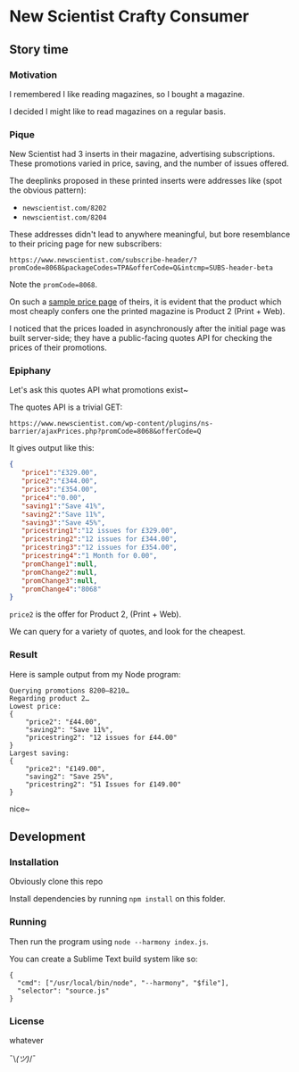 # New Scientist Crafty Consumer
## Story time
### Motivation
I remembered I like reading magazines, so I bought a magazine.

I decided I might like to read magazines on a regular basis.

### Pique
New Scientist had 3 inserts in their magazine, advertising subscriptions. These promotions varied in price, saving, and the number of issues offered.

The deeplinks proposed in these printed inserts were addresses like (spot the obvious pattern):

- `newscientist.com/8202`
- `newscientist.com/8204`

These addresses didn't lead to anywhere meaningful, but bore resemblance to their pricing page for new subscribers:

`https://www.newscientist.com/subscribe-header/?promCode=8068&packageCodes=TPA&offerCode=Q&intcmp=SUBS-header-beta`

Note the `promCode=8068`.

On such a [sample price page](https://www.newscientist.com/subscribe-header/?promCode=8200&packageCodes=TPA&offerCode=Q&intcmp=SUBS-header-beta) of theirs, it is evident that the product which most cheaply confers one the printed magazine is Product 2 (Print + Web).

I noticed that the prices loaded in asynchronously after the initial page was built server-side; 
they have a public-facing quotes API for checking the prices of their promotions.

### Epiphany

Let's ask this quotes API what promotions exist~

The quotes API is a trivial GET:

`https://www.newscientist.com/wp-content/plugins/ns-barrier/ajaxPrices.php?promCode=8068&offerCode=Q`

It gives output like this:

```json
{
   "price1":"£329.00",
   "price2":"£344.00",
   "price3":"£354.00",
   "price4":"0.00",
   "saving1":"Save 41%",
   "saving2":"Save 11%",
   "saving3":"Save 45%",
   "pricestring1":"12 issues for £329.00",
   "pricestring2":"12 issues for £344.00",
   "pricestring3":"12 issues for £354.00",
   "pricestring4":"1 Month for 0.00",
   "promChange1":null,
   "promChange2":null,
   "promChange3":null,
   "promChange4":"8068"
}
```

`price2` is the offer for Product 2, (Print + Web).

We can query for a variety of quotes, and look for the cheapest.

### Result

Here is sample output from my Node program:

```
Querying promotions 8200–8210…
Regarding product 2…
Lowest price:
{
	"price2": "£44.00",
	"saving2": "Save 11%",
	"pricestring2": "12 issues for £44.00"
}
Largest saving:
{
	"price2": "£149.00",
	"saving2": "Save 25%",
	"pricestring2": "51 Issues for £149.00"
}
```

nice~

## Development
### Installation

Obviously clone this repo

Install dependencies by running `npm install` on this folder.

### Running

Then run the program using `node --harmony index.js`.

You can create a Sublime Text build system like so:

```
{   
  "cmd": ["/usr/local/bin/node", "--harmony", "$file"],   
  "selector": "source.js"   
}
```

### License
whatever

¯\\_(ツ)_/¯